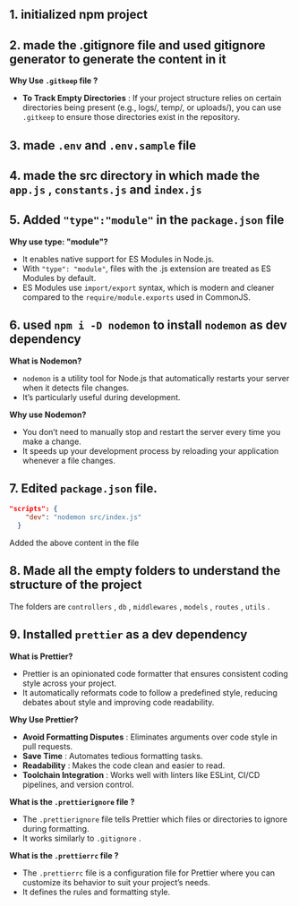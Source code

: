 ## 1. initialized npm project

## 2. made the .gitignore file and used gitignore generator to generate the content in it

**Why Use `.gitkeep` file ?**
- **To Track Empty Directories** : If your project structure relies on certain directories being present (e.g., logs/, temp/, or uploads/), you can use `.gitkeep` to ensure those directories exist in the repository.

## 3. made `.env` and `.env.sample` file

## 4. made the src directory in which made the `app.js` , `constants.js` and `index.js`

## 5. Added `"type":"module"` in the `package.json` file

**Why use type: "module"?**
- It enables native support for ES Modules in Node.js.
- With `"type": "module"`, files with the .js extension are treated as ES Modules by default.
- ES Modules use `import/export` syntax, which is modern and cleaner compared to the `require/module.exports` used in CommonJS.

## 6. used `npm i -D nodemon` to install `nodemon` as dev dependency

**What is Nodemon?**
- `nodemon` is a utility tool for Node.js that automatically restarts your server when it detects file changes. 
- It’s particularly useful during development.

**Why use Nodemon?**
- You don’t need to manually stop and restart the server every time you make a change.
- It speeds up your development process by reloading your application whenever a file changes.

## 7. Edited `package.json` file.
```json 
"scripts": {
    "dev": "nodemon src/index.js"
  } 
```
Added the above content in the file

## 8. Made all the empty folders to understand the structure of the project
The folders are `controllers` , `db` , `middlewares` , `models` , `routes` , `utils` .

## 9. Installed `prettier` as a dev dependency

**What is Prettier?**
- Prettier is an opinionated code formatter that ensures consistent coding style across your project. 
- It automatically reformats code to follow a predefined style, reducing debates about style and improving code readability.

**Why Use Prettier?**
- **Avoid Formatting Disputes** : Eliminates arguments over code style in pull requests.
- **Save Time** : Automates tedious formatting tasks.
- **Readability** : Makes the code clean and easier to read.
- **Toolchain Integration** : Works well with linters like ESLint, CI/CD pipelines, and version control.

**What is the `.prettierignore` file ?**
- The `.prettierignore` file tells Prettier which files or directories to ignore during formatting.
- It works similarly to `.gitignore` .

**What is the `.prettierrc` file ?**
- The `.prettierrc` file is a configuration file for Prettier where you can customize its behavior to suit your project’s needs.
- It defines the rules and formatting style.